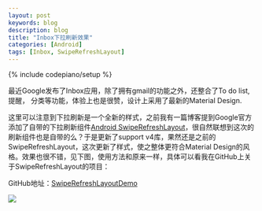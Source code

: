```yaml
---
layout: post
keywords: blog
description: blog
title: "Inbox下拉刷新效果"
categories: [Android]
tags: [Inbox, SwipeRefreshLayout]
---
```

{% include codepiano/setup %}

最近Google发布了Inbox应用，除了拥有gmail的功能之外，还整合了To do list, 提醒， 分类等功能，体验上也是很赞，设计上采用了最新的Material Design. 

这里可以注意到下拉刷新是一个全新的样式，之前我有一篇博客提到Google官方添加了自带的下拉刷新组件[Android SwipeRefreshLayout](http://stormzhang.com/android/2014/03/29/android-swiperefreshlayout/)，很自然联想到这次的刷新组件也是自带的么？于是更新了support v4库，果然还是之前的SwipeRefreshLayout，这次更新了样式，使之整体更符合Material Design的风格。效果也很不错，见下图，使用方法和原来一样，具体可以看我在GitHub上关于SwipeRefreshLayout的项目：

GitHub地址：[SwipeRefreshLayoutDemo](https://github.com/stormzhang/SwipeRefreshLayoutDemo)

<img src="https://camo.githubusercontent.com/736dc88d160cc23793bc8193bbbe7b9009d5501e/687474703a2f2f7777332e73696e61696d672e636e2f626d6964646c652f3564343330393737677731656c6b357237736b73756732306234306a726232392e676966" />